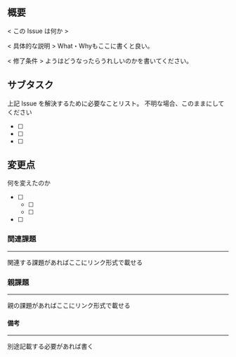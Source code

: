 ## 概要
< この Issue は何か >

< 具体的な説明 >
What・Whyもここに書くと良い。

< 修了条件 >
ようはどうなったらうれしいのかを書いてください。

## サブタスク

上記 Issue を解決するために必要なことリスト。
不明な場合、このままにしてください

- [ ]
- [ ]
- [ ]

## 変更点

何を変えたのか

- [ ]
  - [ ]
  - [ ]
- [ ]
 

### 関連課題
---

関連する課題があればここにリンク形式で載せる
 
### 親課題
---

親の課題があればここにリンク形式で載せる

#### 備考
---
別途記載する必要があれば書く
